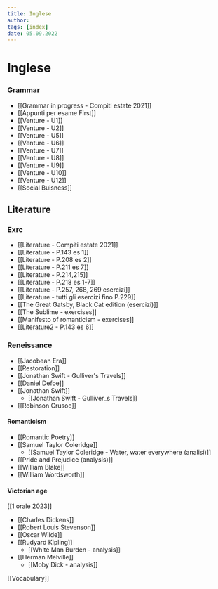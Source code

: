 ```yaml
---
title: Inglese
author:  
tags: [index]
date: 05.09.2022
---
```

# Inglese
### Grammar
- [[Grammar in progress - Compiti estate 2021]]
- [[Appunti per esame First]]
- [[Venture - U1]]
- [[Venture - U2]]
- [[Venture - U5]]
- [[Venture - U6]]
- [[Venture - U7]]
- [[Venture - U8]]
- [[Venture - U9]]
- [[Venture - U10]]
- [[Venture - U12]]
- [[Social Buisness]]

## Literature
### Exrc
- [[Literature - Compiti estate 2021]]
- [[Literature - P.143 es 1]]
- [[Literature - P.208 es 2]]
- [[Literature - P.211 es 7]]
- [[Literature - P.214,215]]
- [[Literature - P.218 es 1-7]]
- [[Literature - P.257, 268, 269 esercizi]]
- [[Literature - tutti gli esercizi fino P.229]]
- [[The Great Gatsby, Black Cat edition (esercizi)]]
- [[The Sublime - exercises]]
- [[Manifesto of romanticism - exercises]]
- [[Literature2 - P.143 es 6]]

### Reneissance
- [[Jacobean Era]]
- [[Restoration]]
- [[Jonathan Swift - Gulliver's Travels]]
- [[Daniel Defoe]]
- [[Jonathan Swift]]
	- [[Jonathan Swift - Gulliver_s Travels]]
- [[Robinson Crusoe]]

#### Romanticism
- [[Romantic Poetry]]
- [[Samuel Taylor Coleridge]]
	- [[Samuel Taylor Coleridge - Water, water everywhere (analisi)]]
- [[Pride and Prejudice (analysis)]]
- [[William Blake]]
- [[William Wordsworth]]

#### Victorian age
[[1 orale 2023]]
- [[Charles Dickens]]
- [[Robert Louis Stevenson]]
- [[Oscar Wilde]]
- [[Rudyard Kipling]]
	- [[White Man Burden - analysis]]
- [[Herman Melville]]
	- [[Moby Dick - analysis]]



[[Vocabulary]]